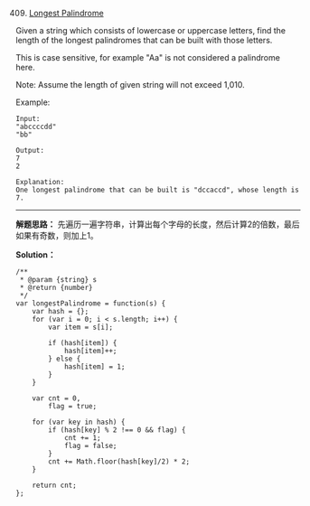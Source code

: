 409. [Longest Palindrome](https://leetcode.com/problems/longest-palindrome/)

Given a string which consists of lowercase or uppercase letters, find the length of the longest palindromes that can be built with those letters.

This is case sensitive, for example "Aa" is not considered a palindrome here.

Note:
Assume the length of given string will not exceed 1,010.

Example:

    Input:
    "abccccdd"
    "bb"
    
    Output:
    7
    2
    
    Explanation:
    One longest palindrome that can be built is "dccaccd", whose length is 7.

---

**解题思路：** 先遍历一遍字符串，计算出每个字母的长度，然后计算2的倍数，最后如果有奇数，则加上1。

**Solution：**

    /**
     * @param {string} s
     * @return {number}
     */
    var longestPalindrome = function(s) {
        var hash = {};
        for (var i = 0; i < s.length; i++) {
            var item = s[i];
            
            if (hash[item]) {
                hash[item]++;
            } else {
                hash[item] = 1;
            }
        }
        
        var cnt = 0,
            flag = true;
    
        for (var key in hash) {
            if (hash[key] % 2 !== 0 && flag) {
                cnt += 1;
                flag = false;
            }
            cnt += Math.floor(hash[key]/2) * 2;
        }
        
        return cnt;
    };